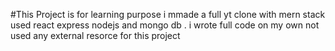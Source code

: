 #This Project is for learning purpose i mmade a full yt clone with mern stack used react express nodejs and mongo db . i wrote full code on my own not used any external resorce for this project  


